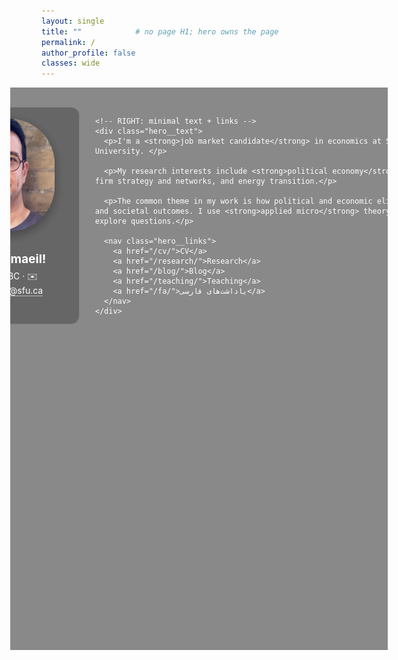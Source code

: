 ```yaml
---
layout: single
title: ""            # no page H1; hero owns the page
permalink: /
author_profile: false
classes: wide
---
```


<style>
  /* Hide the masthead only on this page */
  .masthead{ display:none !important; }

  /* Full-bleed hero */
  .hero{
    background:
      linear-gradient(0deg, rgba(0,0,0,.46), rgba(0,0,0,.46)),
      url('/images/Mamasani-tower-Eugène-Flandin.jpg') center 100%/cover no-repeat; /* change path if needed */
    /* background-attachment: fixed; /* add this line */
    min-height: clamp(520px, 82vh, 900px);
    margin-left: calc(50% - 50vw);
    width: 100vw;
    border-radius: 0;
    margin-bottom: 0;
  }
  html, body { overflow-x: hidden; } /* prevent horiz scrollbars */

  /* Fluid grid */
  .hero__inner{
    width: min(1200px, 94vw);
    margin: 0 auto;
    padding: clamp(1.2rem, 3.2vw, 3rem) clamp(1rem, 3vw, 2rem);
    display: grid;
    grid-template-columns: clamp(260px, 26vw, 380px) 1fr; /* left grows with screen */
    gap: clamp(1rem, 2.6vw, 3rem);
    color:#fff;
  }

  /* Left card */
  .hero__card{
    background: rgba(0,0,0,.25);
    border:1px solid rgba(255,255,255,.18);
    border-radius:14px;
    padding: clamp(.9rem, 1.5vw, 1.1rem);
    text-align:center;
    backdrop-filter: blur(4px);
  }
  .hero__card img{
    width: clamp(180px, 18vw, 260px);  /* larger portrait */
    height: clamp(180px, 18vw, 260px);
    border-radius:40%;
    object-fit:cover;
    box-shadow:0 6px 18px rgba(0,0,0,.35);
    margin:.25rem 0 .6rem;
  }
  .hero__card .lead {
    font-size: clamp(0.8rem, 2vw, 1.3rem);
    margin-bottom: 0.4rem;
  }
  .hero__contact a{
    color:#fff; text-decoration:none; border-bottom:1px solid rgba(255,255,255,.55);
  }

  /* Right text */
  .hero__text{ max-width: 62ch; }
  .hero__text .lead{
    font-size: clamp(1.25rem, 2.4vw, 1.7rem);  /* slightly larger than body */
    line-height: 1.65;
    margin: 2rem 0;
  }
  .hero__text p{
    font-size: clamp(1rem, 1.08vw, 1.12rem);
    line-height: 1.65;
    margin:.2rem 0;
  }

  /* Minimal links row */
  .hero__links{ margin-top:.9rem; display:flex; flex-wrap:wrap; gap:.5rem }
  .hero__links a{
    color:#fff; text-decoration:none;
    border:1px solid rgba(255,255,255,.45);
    border-radius:999px; padding:.4rem .75rem; font-size:.95rem;
  }
  .hero__links a:hover{ background: rgba(255, 255, 255, 0.33); }

  /* Mobile */
  @media (max-width: 820px){
    .hero__inner{ grid-template-columns: 1fr; gap: 1rem; }
    .hero__text{ max-width: 70ch; }
  }
</style>

<section class="hero">
  <div class="hero__inner">
    <!-- LEFT: photo + contact -->
    <aside class="hero__card">
      <img src="/images/Esmaeil-web.jpg" alt="Esmaeil Izadi">
      <p class="lead"><strong>Call me Esmaeil!</strong></p> <!-- moved here -->
      <div class="hero__contact" style="margin-top:.35rem;">
        Vancouver, BC · ✉️ <a href="mailto:esmaeil_izadi@sfu.ca">esmaeil_izadi@sfu.ca</a>
      </div>
    </aside>

    <!-- RIGHT: minimal text + links -->
    <div class="hero__text">
      <p>I'm a <strong>job market candidate</strong> in economics at Simon Fraser University. </p>
      
      <p>My research interests include <strong>political economy</strong> of development, firm strategy and networks, and energy transition.</p>

      <p>The common theme in my work is how political and economic elites influence market and societal outcomes. I use <strong>applied micro</strong> theory and econometrics to explore questions.</p>

      <nav class="hero__links">
        <a href="/cv/">CV</a>
        <a href="/research/">Research</a>
        <a href="/blog/">Blog</a>
        <a href="/teaching/">Teaching</a>
        <a href="/fa/">یاداشت‌های فارسی</a>
      </nav>
    </div>
  </div>
</section>
